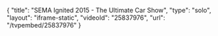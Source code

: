 {
    "title": "SEMA Ignited 2015 - The Ultimate Car Show",
    "type": "solo",
    "layout": "iframe-static",
    "videoId": "25837976",
    "url": "\/tvpembed\/25837976"
}